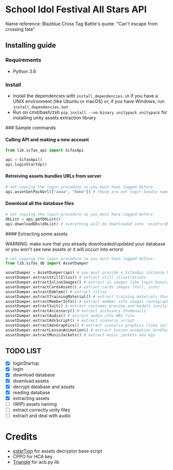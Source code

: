 # School Idol Festival All Stars API

Name reference: Blazblue Cross Tag Battle's quote: "Can't escape from crossing fate"

## Installing guide

### Requirements

* Python 3.6

### Install

* Install the dependencies with `install_dependencies.sh` if you have a UNIX environment (like Ubuntu or macOS) or, if you have Windows, run `install_dependencies.bat`
* Run on cmd/bash/zsh `pip install --no-binary unitypack unitypack` for installing unity assets extraction library

### Sample commands

#### Calling API and making a new account

```python
from lib.sifas_api import SifasApi

api = SifasApi()
api.loginStartUp()
```

#### Retreiving assets bundles URLs from server

```python
# not copying the login procedure so you must have logged before
api.assetGetPackUrl(["aaaa", "bbbb"]) # those are not legit bundle names
```

#### Download all the database files
```python
# not copying the login procedure so you must have logged before
dbList = api.getDbList()
api.downloadDbs(dbList) # everything will be downloaded into 'assets/db'
```

#### Extracting some assets

WARNING: make sure that you already downloaded/updated your database or you won't see new assets or it will occurr into errors!

```python
# not copying the login procedure so you must have logged before
from lib.sifas_db import AssetDumper

assetDumper = AssetDumper(api) # you must provide a SifasApi instance here. You can provide None but expect errors since it can't reach server for downloading the necessary files
assetDumper.extractStillIllus() # extract still illustrations
assetDumper.extractInlineImages() # extract ui images like login bonus, event/gacha banner, tutorial etc
assetDumper.extractCardsAsset() # extract cards images (full, icon)
assetDumper.extractEmblem() # extract titles
assetDumper.extractTrainingMaterial() # extract training materials thumbnails
assetDumper.extractMemberInfo() # extract member info images (autograph, standing, icon and thumbnail)
assetDumper.extractSuit() # extract costumes preview and models (unity3d bundles)
assetDumper.extractAccessory() # extract accessory thumbnails
assetDumper.extractAudio() # extract audio into WAV file
assetDumper.extractAdvScript() # extract scenario script
assetDumper.extractAdvGraphics() # extract scenario graphics (like sprites)
assetDumper.extractLessonAnimation() # extract lesson animation bundles (unity3d bundles)
assetDumper.extractMusicJackets() # extract music jackets and bgs
```

## TODO LIST

- [X] loginStartup
- [X] login
- [X] download database
- [X] download assets
- [X] decrypt database and assets
- [X] reading database
- [X] extracting assets
- [ ] (WIP) assets naming
- [ ] extract correctly unity files
- [ ] extract and deal with audio

# Credits

* [esterTion](https://github.com/esterTion) for assets decryptor base script
* CPPO for HCA key
* [Triangle](https://github.com/summertriangle-dev) for acb.py lib